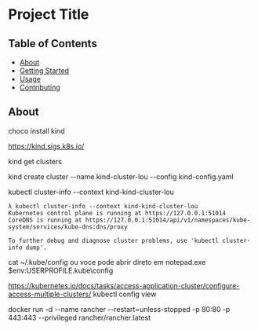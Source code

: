 # Project Title

## Table of Contents

- [About](#about)
- [Getting Started](#getting_started)
- [Usage](#usage)
- [Contributing](../CONTRIBUTING.md)

## About <a name = "about"></a>

choco install kind

https://kind.sigs.k8s.io/



kind get clusters

kind create cluster --name kind-cluster-lou --config kind-config.yaml

kubectl cluster-info --context kind-kind-cluster-lou
```
λ kubectl cluster-info --context kind-kind-cluster-lou
Kubernetes control plane is running at https://127.0.0.1:51014
CoreDNS is running at https://127.0.0.1:51014/api/v1/namespaces/kube-system/services/kube-dns:dns/proxy

To further debug and diagnose cluster problems, use 'kubectl cluster-info dump'.
```

cat ~/.kube/config
ou voce pode abrir direto em 
notepad.exe $env:USERPROFILE\.kube\config


https://kubernetes.io/docs/tasks/access-application-cluster/configure-access-multiple-clusters/
kubectl config view



docker run -d --name rancher  --restart=unless-stopped  -p 80:80 -p 443:443 --privileged rancher/rancher:latest